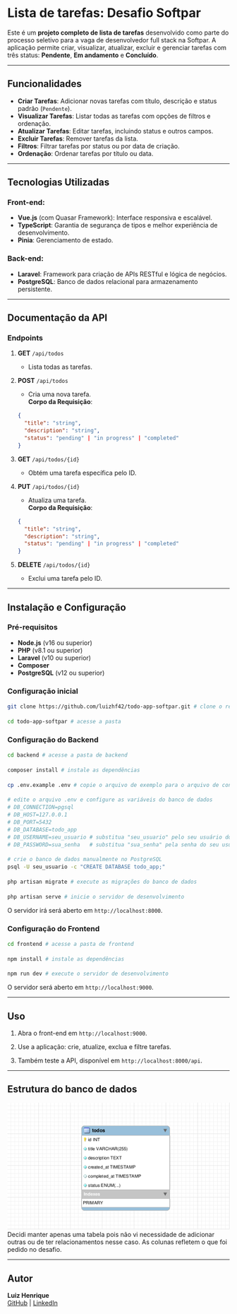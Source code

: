 # Lista de tarefas: Desafio Softpar

Este é um **projeto completo de lista de tarefas** desenvolvido como parte do processo seletivo para a vaga de desenvolvedor full stack na Softpar. A aplicação permite criar, visualizar, atualizar, excluir e gerenciar tarefas com três status: **Pendente**, **Em andamento** e **Concluído**.

---

## Funcionalidades

- **Criar Tarefas**: Adicionar novas tarefas com título, descrição e status padrão (`Pendente`).
- **Visualizar Tarefas**: Listar todas as tarefas com opções de filtros e ordenação.
- **Atualizar Tarefas**: Editar tarefas, incluindo status e outros campos.
- **Excluir Tarefas**: Remover tarefas da lista.
- **Filtros**: Filtrar tarefas por status ou por data de criação.
- **Ordenação**: Ordenar tarefas por título ou data.

---

## Tecnologias Utilizadas

### Front-end:
- **Vue.js** (com Quasar Framework): Interface responsiva e escalável.
- **TypeScript**: Garantia de segurança de tipos e melhor experiência de desenvolvimento.
- **Pinia**: Gerenciamento de estado.

### Back-end:
- **Laravel**: Framework para criação de APIs RESTful e lógica de negócios.
- **PostgreSQL**: Banco de dados relacional para armazenamento persistente.

---

## Documentação da API

### Endpoints

1. **GET** `/api/todos`  
   - Lista todas as tarefas.
  
2. **POST** `/api/todos`  
   - Cria uma nova tarefa.  
   **Corpo da Requisição**:  
   ```json
   {
     "title": "string",
     "description": "string",
     "status": "pending" | "in progress" | "completed"
   }
   ```

3. **GET** `/api/todos/{id}`  
   - Obtém uma tarefa específica pelo ID.

4. **PUT** `/api/todos/{id}`  
   - Atualiza uma tarefa.  
   **Corpo da Requisição**:  
   ```json
   {
     "title": "string",
     "description": "string",
     "status": "pending" | "in progress" | "completed"
   }
   ```

5. **DELETE** `/api/todos/{id}`  
   - Exclui uma tarefa pelo ID.

---

## Instalação e Configuração

### Pré-requisitos
- **Node.js** (v16 ou superior)
- **PHP** (v8.1 ou superior)
- **Laravel** (v10 ou superior)
- **Composer**
- **PostgreSQL** (v12 ou superior)

### Configuração inicial

```bash
git clone https://github.com/luizhf42/todo-app-softpar.git # clone o repositório

cd todo-app-softpar # acesse a pasta
```

### Configuração do Backend

```bash
cd backend # acesse a pasta de backend

composer install # instale as dependências

cp .env.example .env # copie o arquivo de exemplo para o arquivo de configuração

# edite o arquivo .env e configure as variáveis do banco de dados
# DB_CONNECTION=pgsql
# DB_HOST=127.0.0.1
# DB_PORT=5432
# DB_DATABASE=todo_app
# DB_USERNAME=seu_usuario # substitua "seu_usuario" pelo seu usuário do PostgreSQL
# DB_PASSWORD=sua_senha   # substitua "sua_senha" pela senha do seu usuário

# crie o banco de dados manualmente no PostgreSQL
psql -U seu_usuario -c "CREATE DATABASE todo_app;"

php artisan migrate # execute as migrações do banco de dados

php artisan serve # inicie o servidor de desenvolvimento
```

O servidor irá será aberto em `http://localhost:8000`.

### Configuração do Frontend

```bash
cd frontend # acesse a pasta de frontend

npm install # instale as dependências

npm run dev # execute o servidor de desenvolvimento
```
O servidor será aberto em `http://localhost:9000`.

---

## Uso

1. Abra o front-end em `http://localhost:9000`.

2. Use a aplicação: crie, atualize, exclua e filtre tarefas.

3. Também teste a API, disponível em `http://localhost:8000/api`.

---

## Estrutura do banco de dados
![](./db-diagram.png)
Decidi manter apenas uma tabela pois não vi necessidade de adicionar outras ou de ter relacionamentos nesse caso. As colunas refletem o que foi pedido no desafio.

---
## Autor

**Luiz Henrique**  
[GitHub](https://github.com/luizhf42) | [LinkedIn](https://www.linkedin.com/in/luizhf42)